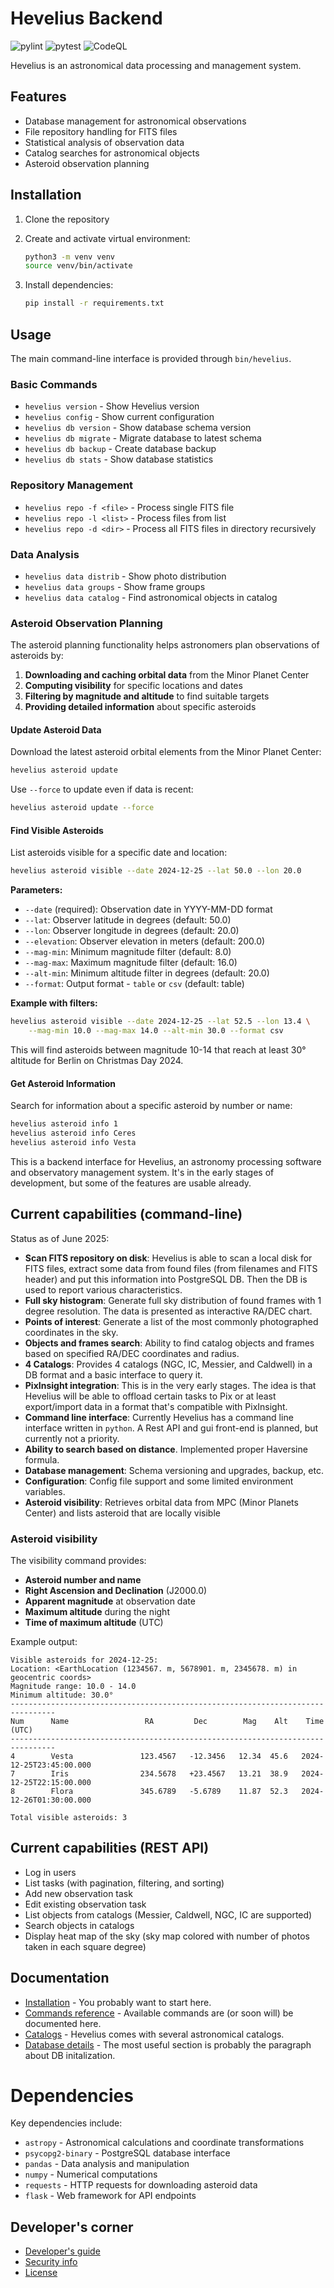 # Hevelius Backend

![pylint](https://github.com/tomaszmrugalski/hevelius-backend/actions/workflows/pylint.yml/badge.svg)
![pytest](https://github.com/tomaszmrugalski/hevelius-backend/actions/workflows/testing.yml/badge.svg)
![CodeQL](https://github.com/tomaszmrugalski/hevelius-backend/actions/workflows/github-code-scanning/codeql/badge.svg)

Hevelius is an astronomical data processing and management system.

## Features

- Database management for astronomical observations
- File repository handling for FITS files
- Statistical analysis of observation data
- Catalog searches for astronomical objects
- Asteroid observation planning

## Installation

1. Clone the repository
2. Create and activate virtual environment:

   ```bash
   python3 -m venv venv
   source venv/bin/activate
   ```

3. Install dependencies:

   ```bash
   pip install -r requirements.txt
   ```

## Usage

The main command-line interface is provided through `bin/hevelius`.

### Basic Commands

- `hevelius version` - Show Hevelius version
- `hevelius config` - Show current configuration
- `hevelius db version` - Show database schema version
- `hevelius db migrate` - Migrate database to latest schema
- `hevelius db backup` - Create database backup
- `hevelius db stats` - Show database statistics

### Repository Management

- `hevelius repo -f <file>` - Process single FITS file
- `hevelius repo -l <list>` - Process files from list
- `hevelius repo -d <dir>` - Process all FITS files in directory recursively

### Data Analysis

- `hevelius data distrib` - Show photo distribution
- `hevelius data groups` - Show frame groups
- `hevelius data catalog` - Find astronomical objects in catalog

### Asteroid Observation Planning

The asteroid planning functionality helps astronomers plan observations of asteroids by:

1. **Downloading and caching orbital data** from the Minor Planet Center
2. **Computing visibility** for specific locations and dates
3. **Filtering by magnitude and altitude** to find suitable targets
4. **Providing detailed information** about specific asteroids

#### Update Asteroid Data

Download the latest asteroid orbital elements from the Minor Planet Center:

```bash
hevelius asteroid update
```

Use `--force` to update even if data is recent:

```bash
hevelius asteroid update --force
```

#### Find Visible Asteroids

List asteroids visible for a specific date and location:

```bash
hevelius asteroid visible --date 2024-12-25 --lat 50.0 --lon 20.0
```

**Parameters:**

- `--date` (required): Observation date in YYYY-MM-DD format
- `--lat`: Observer latitude in degrees (default: 50.0)
- `--lon`: Observer longitude in degrees (default: 20.0)
- `--elevation`: Observer elevation in meters (default: 200.0)
- `--mag-min`: Minimum magnitude filter (default: 8.0)
- `--mag-max`: Maximum magnitude filter (default: 16.0)
- `--alt-min`: Minimum altitude filter in degrees (default: 20.0)
- `--format`: Output format - `table` or `csv` (default: table)

**Example with filters:**

```bash
hevelius asteroid visible --date 2024-12-25 --lat 52.5 --lon 13.4 \
    --mag-min 10.0 --mag-max 14.0 --alt-min 30.0 --format csv
```

This will find asteroids between magnitude 10-14 that reach at least 30° altitude for Berlin on Christmas Day 2024.

#### Get Asteroid Information

Search for information about a specific asteroid by number or name:

```bash
hevelius asteroid info 1
hevelius asteroid info Ceres
hevelius asteroid info Vesta
```

This is a backend interface for Hevelius, an astronomy processing software and
observatory management system. It's in the early stages of development, but some
of the features are usable already.

## Current capabilities (command-line)

Status as of June 2025:

- **Scan FITS repository on disk**: Hevelius is able to scan a local disk for FITS files, extract some data from found files
  (from filenames and FITS header) and put this information into PostgreSQL DB. Then the DB is used to report various
  characteristics.
- **Full sky histogram**: Generate full sky distribution of found frames with 1 degree resolution. The data is presented as
  interactive RA/DEC chart.
- **Points of interest**: Generate a list of the most commonly photographed coordinates in the sky.
- **Objects and frames search**: Ability to find catalog objects and frames based on specified RA/DEC coordinates and radius.
- **4 Catalogs**: Provides 4 catalogs (NGC, IC, Messier, and Caldwell) in a DB format and a basic interface to query it.
- **PixInsight integration**: This is in the very early stages. The idea is that Hevelius will be able to offload certain
  tasks to Pix or at least export/import data in a format that's compatible with PixInsight.
- **Command line interface**: Currently Hevelius has a command line interface written in `python`. A Rest API and gui front-end
  is planned, but currently not a priority.
- **Ability to search based on distance**. Implemented proper Haversine formula.
- **Database management**: Schema versioning and upgrades, backup, etc.
- **Configuration**: Config file support and some limited environment variables.
- **Asteroid visibility**: Retrieves orbital data from MPC (Minor Planets Center) and lists asteroid that are locally visible


### Asteroid visibility

The visibility command provides:

- **Asteroid number and name**
- **Right Ascension and Declination** (J2000.0)
- **Apparent magnitude** at observation date
- **Maximum altitude** during the night
- **Time of maximum altitude** (UTC)

Example output:
```
Visible asteroids for 2024-12-25:
Location: <EarthLocation (1234567. m, 5678901. m, 2345678. m) in geocentric coords>
Magnitude range: 10.0 - 14.0
Minimum altitude: 30.0°
--------------------------------------------------------------------------------
Num      Name                 RA         Dec        Mag    Alt    Time (UTC)
--------------------------------------------------------------------------------
4        Vesta               123.4567   -12.3456   12.34  45.6   2024-12-25T23:45:00.000
7        Iris                234.5678   +23.4567   13.21  38.9   2024-12-25T22:15:00.000
8        Flora               345.6789   -5.6789    11.87  52.3   2024-12-26T01:30:00.000

Total visible asteroids: 3
```

## Current capabilities (REST API)

- Log in users
- List tasks (with pagination, filtering, and sorting)
- Add new observation task
- Edit existing observation task
- List objects from catalogs (Messier, Caldwell, NGC, IC are supported)
- Search objects in catalogs
- Display heat map of the sky (sky map colored with number of photos taken in each square degree)

## Documentation

- [Installation](doc/install.md) - You probably want to start here.
- [Commands reference](doc/commands.md) - Available commands are (or soon will) be documented here.
- [Catalogs](doc/catalogs.md) - Hevelius comes with several astronomical catalogs.
- [Database details](doc/db.md) - The most useful section is probably the paragraph about DB initalization.

# Dependencies

Key dependencies include:
- `astropy` - Astronomical calculations and coordinate transformations
- `psycopg2-binary` - PostgreSQL database interface
- `pandas` - Data analysis and manipulation
- `numpy` - Numerical computations
- `requests` - HTTP requests for downloading asteroid data
- `flask` - Web framework for API endpoints

## Developer's corner

- [Developer's guide](doc/devel.md)
- [Security info](SECURITY.md)
- [License](LICENSE)
